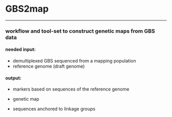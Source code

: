# GBS2map
____

### workflow and tool-set to construct genetic maps from GBS data

#### needed input:  
  * demultiplexed GBS sequenced from a mapping population   
  * reference genome (draft genome)
  
#### output: 
* markers based on sequences of the reference genome
* genetic map

* sequences anchored to linkage groups
